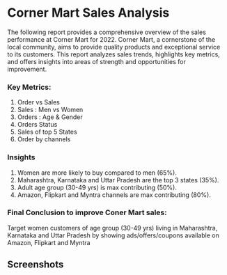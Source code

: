 
# Corner Mart Sales Analysis


The following report provides a comprehensive overview of the sales performance at Corner Mart for 2022. Corner Mart, a cornerstone of the local community, aims to provide quality products and exceptional service to its customers. This report analyzes sales trends, highlights key metrics, and offers insights into areas of strength and opportunities for improvement.

### Key Metrics:
1. Order vs Sales
2. Sales : Men vs Women
3. Orders : Age & Gender
4. Orders Status
5. Sales of top 5 States
6. Order by channels

### Insights

1. Women are more likely to buy compared to men (65%).
2. Maharashtra, Karnataka and Uttar Pradesh are the top 3 states (35%).
3. Adult age group (30-49 yrs) is max contributing (50%).
4. Amazon, Flipkart and Myntra channels are max contributing (80%).

### Final Conclusion to improve Coner Mart sales:

Target women customers of age group (30-49 yrs) living in Maharashtra, Karnataka and Uttar Pradesh by showing ads/offers/coupons available on Amazon, Flipkart and Myntra


## Screenshots


